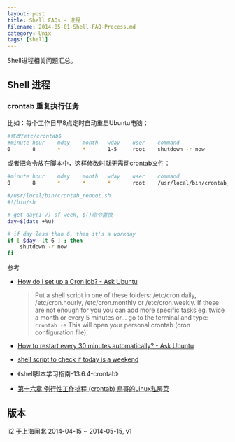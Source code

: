 ```yaml
---
layout: post
title: Shell FAQs - 进程
filename: 2014-05-01-Shell-FAQ-Process.md
category: Unix
tags: [shell]
---
```


Shell进程相关问题汇总。

## Shell 进程

### crontab 重复执行任务

比如：每个工作日早8点定时自动重启Ubuntu电脑；

``` bash
#修改/etc/crontab$
#minute hour    mday    month   wday    user    command
0       8       *       *       1-5     root    shutdown -r now
```

<!-- more -->

或者把命令放在脚本中，这样修改时就无需动crontab文件：

``` bash
#minute hour    mday    month   wday    user    command
0       8       *       *       *       root    /usr/local/bin/crontab_reboot.sh

#/usr/local/bin/crontab_reboot.sh
#!/bin/sh

# get day(1~7) of week, $()命令置换
day=$(date +%u)

# if day less than 6, then it's a workday
if [ $day -lt 6 ] ; then
    shutdown -r now
fi
```

参考

- [How do I set up a Cron job? - Ask Ubuntu](http://askubuntu.com/questions/2368/how-do-i-set-up-a-cron-job)

  > Put a shell script in one of these folders: /etc/cron.daily, /etc/cron.hourly, /etc/cron.monthly or /etc/cron.weekly.
  > If these are not enough for you you can add more specific tasks eg. twice a month or every 5 minutes or... go to the terminal and type: `crontab -e`
  > This will open your personal crontab (cron configuration file),

- [How to restart every 30 minutes automatically? - Ask Ubuntu](http://askubuntu.com/questions/243546/how-to-restart-every-30-minutes-automatically)
- [shell script to check if today is a weekend](http://www.digitalinternals.com/190/20130330/shell-script-to-check-if-today-is-a-weekend/)
- 《shell脚本学习指南-13.6.4-crontab》
- [第十六章 例行性工作排程 (crontab) 鳥哥的Linux私房菜](http://linux.vbird.org/linux_basic/0430cron.php)



## 版本

li2 于上海闸北
2014-04-15 ~ 2014-05-15, v1
